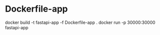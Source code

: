 # Dockerfile-app
docker build -t fastapi-app -f Dockerfile-app .
docker run -p 30000:30000 fastapi-app

